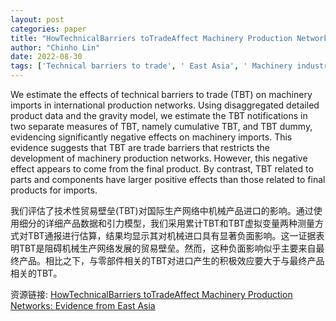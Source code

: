 ```yaml
---
layout: post
categories: paper
title: "HowTechnicalBarriers toTradeAffect Machinery Production Networks: Evidence from East Asia"
author: "Chinho Lin"
date: 2022-08-30
tags: ['Technical barriers to trade', ' East Asia', ' Machinery industry', ' International production networks', ' Fragmentation']
---
```


We estimate the effects of technical barriers to trade (TBT) on machinery imports in international production networks. Using disaggregated detailed product data and the gravity model, we estimate the TBT notifications in two separate measures of TBT, namely cumulative TBT, and TBT dummy, evidencing significantly negative effects on machinery imports. This evidence suggests that TBT are trade barriers that restricts the development of machinery production networks. However, this negative effect appears to come from the final product. By contrast, TBT related to parts and components have larger positive effects than those related to final products for imports.

我们评估了技术性贸易壁垒(TBT)对国际生产网络中机械产品进口的影响。通过使用细分的详细产品数据和引力模型，我们采用累计TBT和TBT虚拟变量两种测量方式对TBT通报进行估算，结果均显示其对机械进口具有显著负面影响。这一证据表明TBT是阻碍机械生产网络发展的贸易壁垒。然而，这种负面影响似乎主要来自最终产品。相比之下，与零部件相关的TBT对进口产生的积极效应要大于与最终产品相关的TBT。

资源链接: [HowTechnicalBarriers toTradeAffect Machinery Production Networks: Evidence from East Asia](https://papers.ssrn.com/sol3/papers.cfm?abstract_id=4204242)
